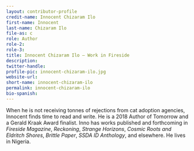 ```yaml
---
layout: contributor-profile
credit-name: Innocent Chizaram Ilo
first-name: Innocent
last-name: Chizaram Ilo
file-as: c
role: Author
role-2:
role-3:
title: Innocent Chizaram Ilo — Work in Fireside
description:
twitter-handle:
profile-pic: innocent-chizaram-ilo.jpg
website-url:
short-name: innocent-chizaram-ilo
permalink: innocent-chizaram-ilo
bio-spanish:
---
```

When he is not receiving tonnes of rejections from cat adoption agencies, Innocent finds time to read and write. He is a 2018 Author of Tomorrow and a Gerald Kraak Award finalist. Inno has works published and forthcoming in _Fireside Magazine_, _Reckoning_, _Strange Horizons_, _Cosmic Roots and Eldritch Shores_, _Brittle Paper_, _SSDA ID Anthology_, and elsewhere. He lives in Nigeria.
